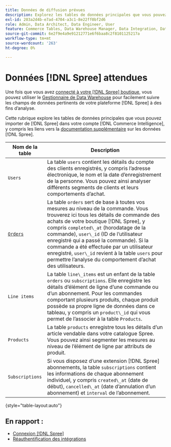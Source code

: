 ```yaml
---
title: Données de diffusion prévues
description: Explorez les tables de données principales que vous pouvez importer à partir de Spree dans votre compte  [!DNL Commerce Intelligence] .
exl-id: 203a2d4b-e7ad-4704-a3c1-8e22ff0bf2d6
role: Admin, Data Architect, Data Engineer, User
feature: Commerce Tables, Data Warehouse Manager, Data Integration, Data Import/Export
source-git-commit: 6e2f9e4a9e91212771e6f6baa8c2f8101125217a
workflow-type: tm+mt
source-wordcount: '263'
ht-degree: 0%

---
```


# Données [!DNL Spree] attendues

Une fois que vous avez [connecté à votre  [!DNL Spree] boutique](../../../data-analyst/importing-data/integrations/spree.md), vous pouvez utiliser le [Gestionnaire de Data Warehouse](../../data-warehouse-mgr/tour-dwm.md) pour facilement suivre les champs de données pertinents de votre plateforme [!DNL Spree] à des fins d’analyse.

Cette rubrique explore les tables de données principales que vous pouvez importer de [!DNL Spree] dans votre compte [!DNL Commerce Intelligence], y compris les liens vers la [documentation supplémentaire](https://guides.spreecommerce.org/developer/addresses.html#address) sur les données [!DNL Spree].

| **Nom de la table** | **Description** |
|-----|-----|
| `Users` | La table `users` contient les détails du compte des clients enregistrés, y compris l’adresse électronique, le nom et la date d’enregistrement de la personne. Vous pouvez ainsi analyser différents segments de clients et leurs comportements d’achat. |
| [`Orders`](https://guides.spreecommerce.org/developer/orders.html#overview) | La table `orders` sert de base à toutes vos mesures au niveau de la commande. Vous trouverez ici tous les détails de commande des achats de votre boutique [!DNL Spree], y compris `completed\_at` (horodatage de la commande), `user\_id` (ID de l’utilisateur enregistré qui a passé la commande). Si la commande a été effectuée par un utilisateur enregistré, `user\_id` revient à la table `users` pour permettre l’analyse du comportement d’achat des utilisateurs. |
| `Line items` | La table `line\_items` est un enfant de la table `orders` ou `subscriptions`. Elle enregistre les détails d’élément de ligne d’une commande ou d’un abonnement. Pour les commandes comportant plusieurs produits, chaque produit possède sa propre ligne de données dans ce tableau, y compris un `product\_id` qui vous permet de l’associer à la table `Products`. |
| `Products` | La table `products` enregistre tous les détails d’un article vendable dans votre catalogue Spree. Vous pouvez ainsi segmenter les mesures au niveau de l’élément de ligne par attributs de produit. |
| `Subscriptions` | Si vous disposez d’une extension [!DNL Spree] abonnements, la table `subscriptions` contient les informations de chaque abonnement individuel, y compris `created\_at` (date de début), `cancelled\_at` (date d’annulation d’un abonnement) et `interval` de l’abonnement. |

{style="table-layout:auto"}

## En rapport :

* [Connexion [!DNL Spree]](../integrations/spree.md)
* [Réauthentification des intégrations](https://experienceleague.adobe.com/docs/commerce-knowledge-base/kb/how-to/mbi-reauthenticating-integrations.html?lang=fr)
